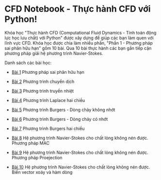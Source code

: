 # CFD Notebook - Thực hành CFD với Python!

Khóa học "Thực hành CFD (Computational Fluid Dynamics - Tính toán động lực học lưu chất) với Python" được xây dựng để giúp các bạn làm quen với lĩnh vực CFD. Khóa học được chia làm nhiều phần, "Phần 1 - Phương pháp sai phân hữu hạn" gồm 10 bài. Qua 10 bài thực hành các bạn gần tiếp cận phương pháp giải hệ phương trình Navier-Stokes. 

Danh sách các bài học:
* [Bài 1](https://nbviewer.jupyter.org/github/SangVn/CFD_Notebook_P1/blob/master/Bai_1.ipynb) Phương pháp sai phân hữu hạn

* [Bài 2](https://nbviewer.jupyter.org/github/SangVn/CFD_Notebook_P1/blob/master/Bai_2.ipynb) Phương trình chuyển dịch

* [Bài 3](https://nbviewer.jupyter.org/github/SangVn/CFD_Notebook_P1/blob/master/Bai_3.ipynb) Phương trình truyền nhiệt

* [Bài 4](https://nbviewer.jupyter.org/github/SangVn/CFD_Notebook_P1/blob/master/Bai_4.ipynb) Phương trình Laplace hai chiều

* [Bài 5](https://nbviewer.jupyter.org/github/SangVn/CFD_Notebook_P1/blob/master/Bai_5.ipynb) Phương trình Burgers - Dòng chảy không nhớt
* [Bài 6](https://nbviewer.jupyter.org/github/SangVn/CFD_Notebook_P1/blob/master/Bai_6.ipynb) Phương trình Burgers - Dòng chảy có nhớt

* [Bài 7](https://nbviewer.jupyter.org/github/SangVn/CFD_Notebook_P1/blob/master/Bai_7.ipynb) Phương trình Burgers hai chiều

* [Bài 8](https://nbviewer.jupyter.org/github/SangVn/CFD_Notebook_P1/blob/master/Bai_8.ipynb) Hệ phương trình Navier-Stokes cho chất lỏng không nén được. Phương pháp MAC 

* [Bài 9](https://nbviewer.jupyter.org/github/SangVn/CFD_Notebook_P1/blob/master/Bai_9.ipynb) Hệ phương trình Navier-Stokes cho chất lỏng không nén được. Phương pháp Proejection

* [Bài 10](https://nbviewer.jupyter.org/github/SangVn/CFD_Notebook_P1/blob/master/Bai_10.ipynb) Hệ phương trình Navier-Stokes cho chất lỏng không nén được. Biến vector xoáy và hàm dòng

